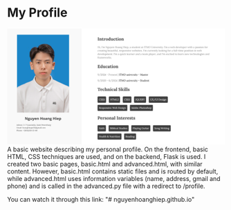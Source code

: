 # My Profile
![alt text](static/images/preview.png)
A basic website describing my personal profile.
On the frontend, basic HTML, CSS techniques are used, and on the backend, Flask is used.
I created two basic pages, basic.html and advanced.html, with similar content. However, basic.html contains static files and is routed by default, while advanced.html uses information variables (name, address, gmail and phone) and is called in the advanced.py file with a redirect to /profile.

You can watch it through this link: "# nguyenhoanghiep.github.io"
